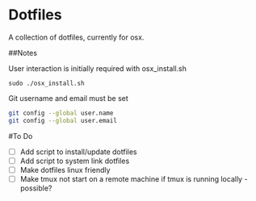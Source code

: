 # Dotfiles

A collection of dotfiles, currently for osx.


##Notes

User interaction is initially required with osx_install.sh

`sudo ./osx_install.sh`

Git username and email must be set

```bash
git config --global user.name
git config --global user.email
```

#To Do

- [ ] Add script to install/update dotfiles
- [ ] Add script to system link dotfiles
- [ ] Make dotfiles linux friendly
- [ ] Make tmux not start on a remote machine if tmux is running locally - possible?
